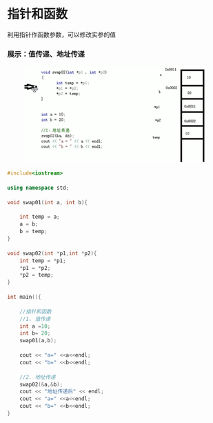 # 指针和函数

利用指针作函数参数，可以修改实参的值

### 展示：值传递、地址传递



<figure><img src="../../.gitbook/assets/image (4).png" alt=""><figcaption></figcaption></figure>

```cpp
#include<iostream>

using namespace std;

void swap01(int a, int b){

    int temp = a;
    a = b;
    b = temp;
}

void swap02(int *p1,int *p2){
    int temp = *p1;
    *p1 = *p2;
    *p2 = temp;
}

int main(){

    //指针和函数
    //1. 值传递
    int a =10;
    int b= 20;
    swap01(a,b);
    
    cout << "a=" <<a<<endl;
    cout << "b=" <<b<<endl;

    //2. 地址传递
    swap02(&a,&b);
    cout << "地址传递后" << endl;
    cout << "a=" <<a<<endl;
    cout << "b=" <<b<<endl;
}
```
